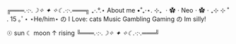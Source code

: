 ╔═══*.·:·.☽✧ ✦ ✧☾.·:·.*═══╗
    ₊‧.°.⋆ About me •˚₊‧⋆.
   ⊹₊ ㆍ✿ㆍNeoㆍ✿ㆍ₊⊹
     ⊹ ˚ . 15 ｡ﾟ⋆
        ⋆He/him⋆
の I Love: cats
           Music
          Gambling
          Gaming
の Im silly!

  ☉ sun ☾ moon ↑ rising
╚═══*.·:·.☽✧ ✦ ✧☾.·:·.*═══╝

